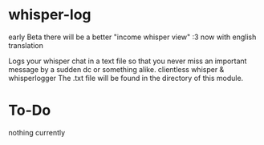 # whisper-log

early Beta there will be a better "income whisper view" :3
now with english translation

 Logs your whisper chat in a text file so that you never miss an important message by a sudden dc or something alike.
 clientless whisper & whisperlogger
 The .txt file will be found in the directory of this module.
 
 # To-Do
nothing currently
